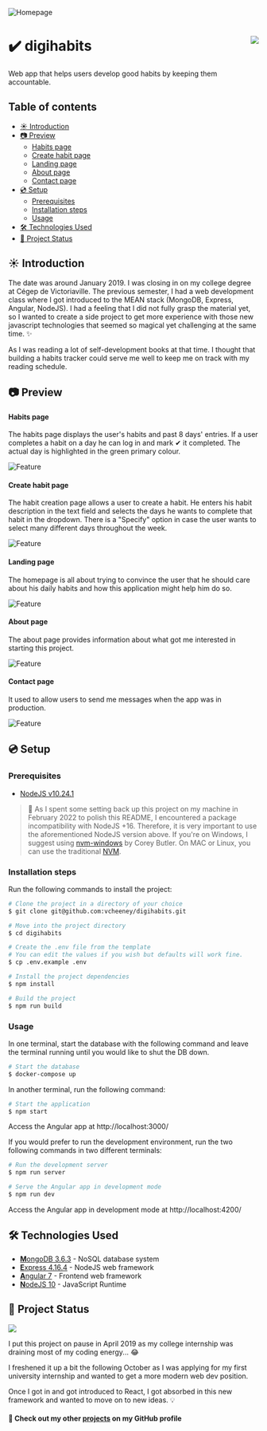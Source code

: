 ![Homepage](docs/screenshots/project.png)

# ✔️ digihabits <a href="#-project-status"><img src="https://img.shields.io/badge/Status-Archived_(Oct_2019)-lightgrey?style=for-the-badge" align="right"></a>

Web app that helps users develop good habits by keeping them accountable.

## Table of contents <!-- omit in toc -->

- [☀ Introduction](#-introduction)
- [📷 Preview](#-preview)
    - [Habits page](#habits-page)
    - [Create habit page](#create-habit-page)
    - [Landing page](#landing-page)
    - [About page](#about-page)
    - [Contact page](#contact-page)
- [💿 Setup](#-setup)
  - [Prerequisites](#prerequisites)
  - [Installation steps](#installation-steps)
  - [Usage](#usage)
- [🛠 Technologies Used](#-technologies-used)
- [🚦 Project Status](#-project-status)

## ☀ Introduction

The date was around January 2019. I was closing in on my college degree at Cégep de Victoriaville. The previous semester, I had a web development class where I got introduced to the MEAN stack (MongoDB, Express, Angular, NodeJS). I had a feeling that I did not fully grasp the material yet, so I wanted to create a side project to get more experience with those new javascript technologies that seemed so magical yet challenging at the same time. ✨

As I was reading a lot of self-development books at that time. I thought that building a habits tracker could serve me well to keep me on track with my reading schedule.

## 📷 Preview

#### Habits page

The habits page displays the user's habits and past 8 days' entries. If a user completes a habit on a day he can log in and mark ✔ it completed. The actual day is highlighted in the green primary colour.

![Feature](docs/screenshots/habits.png)

#### Create habit page

The habit creation page allows a user to create a habit. He enters his habit description in the text field and selects the days he wants to complete that habit in the dropdown. There is a "Specify" option in case the user wants to select many different days throughout the week.

![Feature](docs/screenshots/create.png)

#### Landing page

The homepage is all about trying to convince the user that he should care about his daily habits and how this application might help him do so.

![Feature](docs/screenshots/home.png)

#### About page

The about page provides information about what got me interested in starting this project.

![Feature](docs/screenshots/about.png)

#### Contact page

It used to allow users to send me messages when the app was in production.

![Feature](docs/screenshots/contact.png)

## 💿 Setup

### Prerequisites

- [NodeJS v10.24.1](https://nodejs.org/en/)

> 🚨 As I spent some setting back up this project on my machine in February 2022 to polish this README, I encountered a package incompatibility with NodeJS +16. Therefore, it is very important to use the aforementioned NodeJS version above. If you're on Windows, I suggest using [nvm-windows](https://github.com/coreybutler/nvm-windows) by Corey Butler. On MAC or Linux, you can use the traditional [NVM](https://github.com/nvm-sh/nvm).

### Installation steps

Run the following commands to install the project:

```sh
# Clone the project in a directory of your choice
$ git clone git@github.com:vcheeney/digihabits.git

# Move into the project directory
$ cd digihabits

# Create the .env file from the template
# You can edit the values if you wish but defaults will work fine.
$ cp .env.example .env

# Install the project dependencies
$ npm install

# Build the project
$ npm run build
```

### Usage

In one terminal, start the database with the following command and leave the terminal running until you would like to shut the DB down.

```sh
# Start the database
$ docker-compose up
```

In another terminal, run the following command:

```sh
# Start the application
$ npm start
```

Access the Angular app at http://localhost:3000/

If you would prefer to run the development environment, run the two following commands in two different terminals:

```sh
# Run the development server
$ npm run server
```

```sh
# Serve the Angular app in development mode
$ npm run dev
```

Access the Angular app in development mode at http://localhost:4200/

## 🛠 Technologies Used

- [**M**ongoDB 3.6.3](https://docs.mongodb.com/v3.6/) - NoSQL database system
- [**E**xpress 4.16.4](https://expressjs.com/en/4x/api.html) - NodeJS web framework
- [**A**ngular 7](https://v7.angular.io/docs) - Frontend web framework
- [**N**odeJS 10](docs_url) - JavaScript Runtime

## 🚦 Project Status

<img src="https://img.shields.io/badge/Status-Archived_(Oct_2019)-lightgrey?style=for-the-badge"/>

I put this project on pause in April 2019 as my college internship was draining most of my coding energy... 😂

I freshened it up a bit the following October as I was applying for my first university internship and wanted to get a more modern web dev position.

Once I got in and got introduced to React, I got absorbed in this new framework and wanted to move on to new ideas. 💡

#### 🔗 Check out my other [**projects**](https://github.com/vcheeney) on my GitHub profile <!-- omit in toc -->
